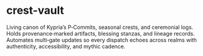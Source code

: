 # crest-vault
Living canon of Kypria’s P‑Commits, seasonal crests, and ceremonial logs. Holds provenance‑marked artifacts, blessing stanzas, and lineage records. Automates multi‑gate updates so every dispatch echoes across realms with authenticity, accessibility, and mythic cadence.
